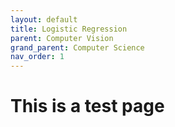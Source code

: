 ```yaml
---
layout: default
title: Logistic Regression
parent: Computer Vision
grand_parent: Computer Science
nav_order: 1
---
```


# This is a test page
